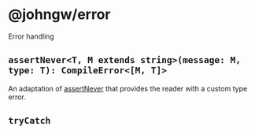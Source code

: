 # @johngw/error

Error handling

## `assertNever<T, M extends string>(message: M, type: T): CompileError<[M, T]>`

An adaptation of [assertNever](https://github.com/aikoven/assert-never#readme) that provides the reader with a custom type error.

## `tryCatch`
